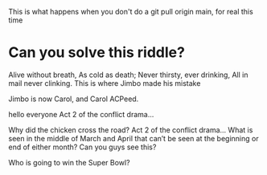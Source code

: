 This is what happens when you don't do a git pull origin main, for real this time

# Can you solve this riddle?
Alive without breath,
As cold as death;
Never thirsty, ever drinking,
All in mail never clinking.
This is where Jimbo made his mistake

Jimbo is now Carol, and Carol ACPeed. 

hello everyone
Act 2 of the conflict drama...



Why did the chicken cross the road?
Act 2 of the conflict drama...
What is seen in the middle of March and April that can’t be seen at the beginning or end of either month?
Can you guys see this?

Who is going to win the Super Bowl?